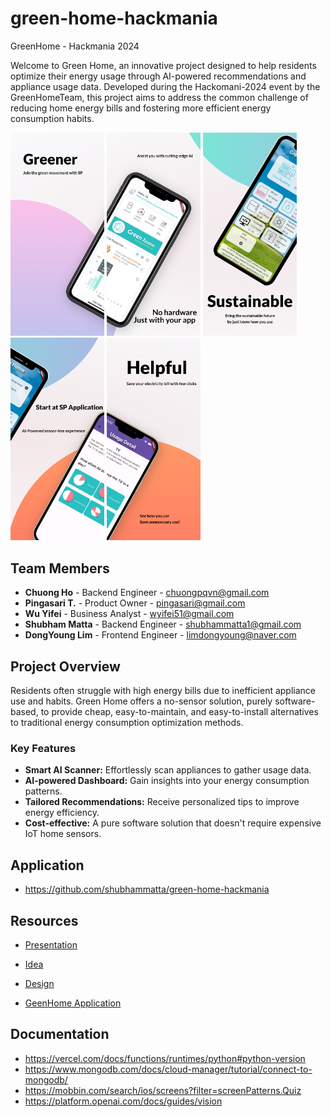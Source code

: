 # green-home-hackmania
GreenHome - Hackmania 2024

Welcome to Green Home, an innovative project designed to help residents optimize their energy usage through AI-powered recommendations and appliance usage data. Developed during the Hackomani-2024 event by the GreenHomeTeam, this project aims to address the common challenge of reducing home energy bills and fostering more efficient energy consumption habits.

<p float="left">
  <img src="https://github.com/shubhammatta/green-home-hackmania/blob/main/ad1.png" width="150" />
  <img src="https://github.com/shubhammatta/green-home-hackmania/blob/main/ad2.png" width="150" /> 
  <img src="https://github.com/shubhammatta/green-home-hackmania/blob/main/ad3.png" width="150" />
  <img src="https://github.com/shubhammatta/green-home-hackmania/blob/main/ad4.png" width="150" />
  <img src="https://github.com/shubhammatta/green-home-hackmania/blob/main/ad5.png" width="150" />
</p>

## Team Members

- **Chuong Ho** - Backend Engineer - chuongpqvn@gmail.com
- **Pingasari T.** - Product Owner - pingasari@gmail.com
- **Wu Yifei** - Business Analyst - wyifei51@gmail.com
- **Shubham Matta** - Backend Engineer - shubhammatta1@gmail.com
- **DongYoung Lim** - Frontend Engineer - limdongyoung@naver.com

## Project Overview

Residents often struggle with high energy bills due to inefficient appliance use and habits. Green Home offers a no-sensor solution, purely software-based, to provide cheap, easy-to-maintain, and easy-to-install alternatives to traditional energy consumption optimization methods.

### Key Features

- **Smart AI Scanner:** Effortlessly scan appliances to gather usage data.
- **AI-powered Dashboard:** Gain insights into your energy consumption patterns.
- **Tailored Recommendations:** Receive personalized tips to improve energy efficiency.
- **Cost-effective:** A pure software solution that doesn't require expensive IoT home sensors.

## Application 

- https://github.com/shubhammatta/green-home-hackmania

## Resources 

- [Presentation](https://docs.google.com/presentation/d/1z_hEcZwHXhuwq4ZuZQlwpGKfXta3pEbbmNFobI161io/edit?usp=sharing)

- [Idea](https://app.eraser.io/workspace/XFLIP2pJdIzfilM5CLdD)

- [Design](https://www.figma.com/file/Ix96yJvcA17EjtfUOG1E9U/Untitled?type=design&node-id=0-1&mode=design&t=HGHUDPEeDDjd0U36-0)

- [GeenHome Application]()

## Documentation 

- https://vercel.com/docs/functions/runtimes/python#python-version
- https://www.mongodb.com/docs/cloud-manager/tutorial/connect-to-mongodb/
- https://mobbin.com/search/ios/screens?filter=screenPatterns.Quiz
- https://platform.openai.com/docs/guides/vision


